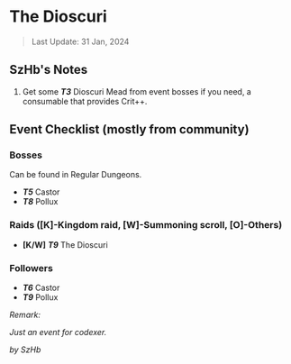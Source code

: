 # The Dioscuri

> Last Update: 31 Jan, 2024

## SzHb's Notes
1. Get some ***T3*** Dioscuri Mead from event bosses if you need, a consumable that provides Crit++.

## Event Checklist (mostly from community)

### Bosses

Can be found in Regular Dungeons.

- ***T5*** Castor
- ***T8*** Pollux

### Raids ([K]-Kingdom raid, [W]-Summoning scroll, [O]-Others)

- **[K/W]** ***T9*** The Dioscuri

### Followers

- ***T6*** Castor
- ***T9*** Pollux

*Remark:*

*Just an event for codexer.*

*by SzHb*